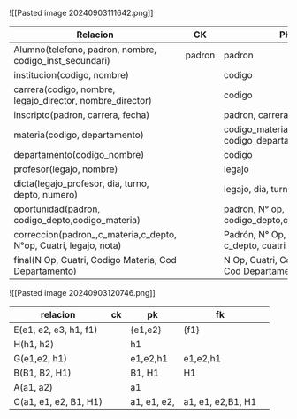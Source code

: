 ![[Pasted image 20240903111642.png]]

| Relacion                                                          | CK     | PK                                             | FK                                  |     |
| ----------------------------------------------------------------- | ------ | ---------------------------------------------- | ----------------------------------- | --- |
| Alumno(telefono, padron, nombre, codigo_inst_secundari)           | padron | padron                                         | codigo_inst_secundaria              |     |
| institucion(codigo, nombre)                                       |        | codigo                                         |                                     |     |
| carrera(codigo, nombre, legajo_director, nombre_director)         |        | codigo                                         |                                     |     |
| inscripto(padron, carrera, fecha)                                 |        | padron, carrera                                | padron, carrera                     |     |
| materia(codigo, departamento)                                     |        | codigo_materia, codigo_departamento            | codigo_departamento                 |     |
| departamento(codigo_nombre)                                       |        | codigo                                         |                                     |     |
| profesor(legajo, nombre)                                          |        | legajo                                         |                                     |     |
| dicta(legajo_profesor, dia, turno, depto, numero)                 |        | legajo, dia, turno                             | legajo, depto, numero materia       |     |
| oportunidad(padron, codigo_depto,codigo_materia)                  |        | padron, N° op, codigo_depto,codigo_materia     | padroo, codigo depto codigo materia |     |
| correccion(padron_,c_materia,c_depto, N°op, Cuatri, legajo, nota) |        | Padrón, N° Op, c_mat, c_depto, cuatri          | padro, cmateria, cpto, legajo, N Op |     |
| final(N Op, Cuatri, Codigo Materia, Cod Departamento)             |        | N Op, Cuatri, Codigo Materia, Cod Departamento | Codigo Materia, Cod Departamento    |     |


![[Pasted image 20240903120746.png]]

| relacion              | ck  | pk          | fk                |     |
| --------------------- | --- | ----------- | ----------------- | --- |
| E(e1, e2, e3, h1, f1) |     | {e1,e2}     | {f1}              |     |
| H(h1, h2)             |     | h1          |                   |     |
| G(e1,e2, h1)          |     | e1,e2,h1    | e1,e2,h1          |     |
| B(B1, B2, H1)         |     | B1, H1      | H1                |     |
| A(a1, a2)             |     | a1          |                   |     |
| C(a1, e1, e2, B1, H1) |     | a1, e1, e2, | a1, e1, e2,B1, H1 |     |

